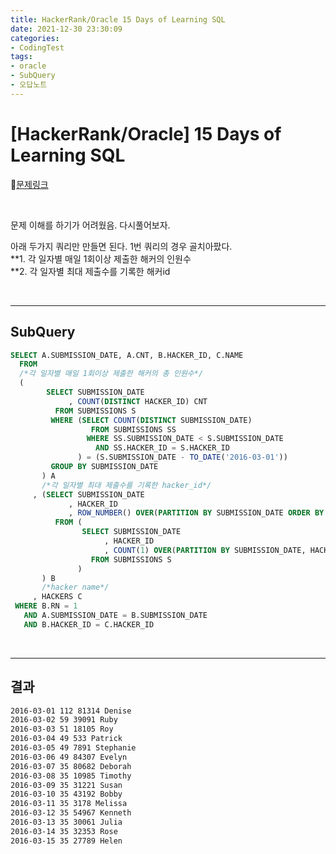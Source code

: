 ```yaml
---
title: HackerRank/Oracle 15 Days of Learning SQL
date: 2021-12-30 23:30:09
categories:
- CodingTest
tags:
- oracle
- SubQuery
- 오답노트
---
```


# [HackerRank/Oracle] 15 Days of Learning SQL

📌[문제링크](https://www.hackerrank.com/challenges/placements/problem) 

<BR>

문제 이해를 하기가 어려웠음.  다시풀어보자.

아래 두가지 쿼리만 만들면 된다. 1번 쿼리의 경우 골치아팠다.<Br>**1. 각 일자별 매일 1회이상 제출한 해커의 인원수<br>**2. 각 일자별 최대 제출수를 기록한 해커id

<BR>

-------

##  SubQuery

```sql
SELECT A.SUBMISSION_DATE, A.CNT, B.HACKER_ID, C.NAME
  FROM 
  /*각 일자별 매일 1회이상 제출한 해커의 총 인원수*/
  (
        SELECT SUBMISSION_DATE
             , COUNT(DISTINCT HACKER_ID) CNT
          FROM SUBMISSIONS S
         WHERE (SELECT COUNT(DISTINCT SUBMISSION_DATE)
                  FROM SUBMISSIONS SS
                 WHERE SS.SUBMISSION_DATE < S.SUBMISSION_DATE
                   AND SS.HACKER_ID = S.HACKER_ID
               ) = (S.SUBMISSION_DATE - TO_DATE('2016-03-01'))
         GROUP BY SUBMISSION_DATE
       ) A
       /*각 일자별 최대 제출수를 기록한 hacker_id*/
     , (SELECT SUBMISSION_DATE
             , HACKER_ID
             , ROW_NUMBER() OVER(PARTITION BY SUBMISSION_DATE ORDER BY CNT DESC, HACKER_ID) RN
          FROM (
                SELECT SUBMISSION_DATE
                     , HACKER_ID
                     , COUNT(1) OVER(PARTITION BY SUBMISSION_DATE, HACKER_ID) CNT
                  FROM SUBMISSIONS S
               )
       ) B
       /*hacker name*/
     , HACKERS C
 WHERE B.RN = 1
   AND A.SUBMISSION_DATE = B.SUBMISSION_DATE
   AND B.HACKER_ID = C.HACKER_ID

```

<BR>

---------

## 결과

```txt
2016-03-01 112 81314 Denise
2016-03-02 59 39091 Ruby
2016-03-03 51 18105 Roy
2016-03-04 49 533 Patrick
2016-03-05 49 7891 Stephanie
2016-03-06 49 84307 Evelyn
2016-03-07 35 80682 Deborah
2016-03-08 35 10985 Timothy
2016-03-09 35 31221 Susan
2016-03-10 35 43192 Bobby
2016-03-11 35 3178 Melissa
2016-03-12 35 54967 Kenneth
2016-03-13 35 30061 Julia
2016-03-14 35 32353 Rose
2016-03-15 35 27789 Helen
```

